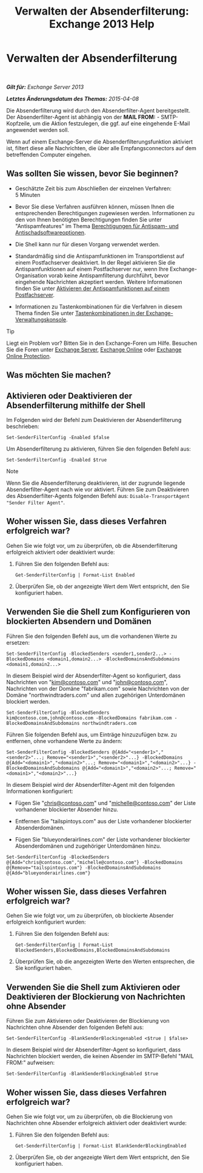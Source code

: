 ﻿---
title: 'Verwalten der Absenderfilterung: Exchange 2013 Help'
TOCTitle: Verwalten der Absenderfilterung
ms:assetid: a7f4b3e1-2970-45ad-911e-a9f46d880d3d
ms:mtpsurl: https://technet.microsoft.com/de-de/library/Bb124087(v=EXCHG.150)
ms:contentKeyID: 50476426
ms.date: 05/22/2018
mtps_version: v=EXCHG.150
ms.translationtype: MT
---

# Verwalten der Absenderfilterung

 

_**Gilt für:** Exchange Server 2013_

_**Letztes Änderungsdatum des Themas:** 2015-04-08_

Die Absenderfilterung wird durch den Absenderfilter-Agent bereitgestellt. Der Absenderfilter-Agent ist abhängig von der **MAIL FROM:** - SMTP-Kopfzeile, um die Aktion festzulegen, die ggf. auf eine eingehende E-Mail angewendet werden soll.

Wenn auf einem Exchange-Server die Absenderfilterungsfunktion aktiviert ist, filtert diese alle Nachrichten, die über alle Empfangsconnectors auf dem betreffenden Computer eingehen.

## Was sollten Sie wissen, bevor Sie beginnen?

  - Geschätzte Zeit bis zum Abschließen der einzelnen Verfahren: 5 Minuten

  - Bevor Sie diese Verfahren ausführen können, müssen Ihnen die entsprechenden Berechtigungen zugewiesen werden. Informationen zu den von Ihnen benötigten Berechtigungen finden Sie unter "Antispamfeatures" im Thema [Berechtigungen für Antispam- und Antischadsoftwareoptionen](anti-spam-and-anti-malware-permissions-exchange-2013-help.md).

  - Die Shell kann nur für diesen Vorgang verwendet werden.

  - Standardmäßig sind die Antispamfunktionen im Transportdienst auf einem Postfachserver deaktiviert. In der Regel aktivieren Sie die Antispamfunktionen auf einem Postfachserver nur, wenn Ihre Exchange-Organisation vorab keine Antispamfilterung durchführt, bevor eingehende Nachrichten akzeptiert werden. Weitere Informationen finden Sie unter [Aktivieren der Antispamfunktionen auf einem Postfachserver](enable-anti-spam-functionality-on-mailbox-servers-exchange-2013-help.md).

  - Informationen zu Tastenkombinationen für die Verfahren in diesem Thema finden Sie unter [Tastenkombinationen in der Exchange-Verwaltungskonsole](keyboard-shortcuts-in-the-exchange-admin-center-exchange-online-protection-help.md).


> [!TIP]
> Liegt ein Problem vor? Bitten Sie in den Exchange-Foren um Hilfe. Besuchen Sie die Foren unter <A href="https://go.microsoft.com/fwlink/p/?linkid=60612">Exchange Server</A>, <A href="https://go.microsoft.com/fwlink/p/?linkid=267542">Exchange Online</A> oder <A href="https://go.microsoft.com/fwlink/p/?linkid=285351">Exchange Online Protection</A>.



## Was möchten Sie machen?

## Aktivieren oder Deaktivieren der Absenderfilterung mithilfe der Shell

Im Folgenden wird der Befehl zum Deaktivieren der Absenderfilterung beschrieben:

    Set-SenderFilterConfig -Enabled $false

Um Absenderfilterung zu aktivieren, führen Sie den folgenden Befehl aus:

    Set-SenderFilterConfig -Enabled $true


> [!NOTE]
> Wenn Sie die Absenderfilterung deaktivieren, ist der zugrunde liegende Absenderfilter-Agent nach wie vor aktiviert. Führen Sie zum Deaktivieren des Absenderfilter-Agents folgenden Befehl aus: <CODE>Disable-TransportAgent "Sender Filter Agent"</CODE>.



## Woher wissen Sie, dass dieses Verfahren erfolgreich war?

Gehen Sie wie folgt vor, um zu überprüfen, ob die Absenderfilterung erfolgreich aktiviert oder deaktiviert wurde:

1.  Führen Sie den folgenden Befehl aus:
    
        Get-SenderFilterConfig | Format-List Enabled

2.  Überprüfen Sie, ob der angezeigte Wert dem Wert entspricht, den Sie konfiguriert haben.

## Verwenden Sie die Shell zum Konfigurieren von blockierten Absendern und Domänen

Führen Sie den folgenden Befehl aus, um die vorhandenen Werte zu ersetzen:

    Set-SenderFilterConfig -BlockedSenders <sender1,sender2...> -BlockedDomains <domain1,domain2...> -BlockedDomainsAndSubdomains <domain1,domain2...>

In diesem Beispiel wird der Absenderfilter-Agent so konfiguriert, dass Nachrichten von "kim@contoso.com" und "john@contoso.com", Nachrichten von der Domäne "fabrikam.com" sowie Nachrichten von der Domäne "northwindtraders.com" und allen zugehörigen Unterdomänen blockiert werden.

    Set-SenderFilterConfig -BlockedSenders kim@contoso.com,john@contoso.com -BlockedDomains fabrikam.com -BlockedDomainsAndSubdomains northwindtraders.com

Führen Sie folgenden Befehl aus, um Einträge hinzuzufügen bzw. zu entfernen, ohne vorhandene Werte zu ändern:

    Set-SenderFilterConfig -BlockedSenders @{Add="<sender1>","<sender2>"...; Remove="<sender1>","<sender2>"...} -BlockedDomains @{Add="<domain1>","<domain2>"...; Remove="<domain1>","<domain2>"...} -BlockedDomainsAndSubdomains @{Add="<domain1>","<domain2>"...; Remove="<domain1>","<domain2>"...}

In diesem Beispiel wird der Absenderfilter-Agent mit den folgenden Informationen konfiguriert:

  - Fügen Sie "chris@contoso.com" und "michelle@contoso.com" der Liste vorhandener blockierter Absender hinzu.

  - Entfernen Sie "tailspintoys.com" aus der Liste vorhandener blockierter Absenderdomänen.

  - Fügen Sie "blueyonderairlines.com" der Liste vorhandener blockierter Absenderdomänen und zugehöriger Unterdomänen hinzu.

<!-- end list -->

    Set-SenderFilterConfig -BlockedSenders @{Add="chris@contoso.com","michelle@contoso.com"} -BlockedDomains @{Remove="tailspintoys.com"} -BlockedDomainsAndSubdomains @{Add="blueyonderairlines.com"}

## Woher wissen Sie, dass dieses Verfahren erfolgreich war?

Gehen Sie wie folgt vor, um zu überprüfen, ob blockierte Absender erfolgreich konfiguriert wurden:

1.  Führen Sie den folgenden Befehl aus:
    
        Get-SenderFilterConfig | Format-List BlockedSenders,BlockedDomains,BlockedDomainsAndSubdomains

2.  Überprüfen Sie, ob die angezeigten Werte den Werten entsprechen, die Sie konfiguriert haben.

## Verwenden Sie die Shell zum Aktivieren oder Deaktivieren der Blockierung von Nachrichten ohne Absender

Führen Sie zum Aktivieren oder Deaktivieren der Blockierung von Nachrichten ohne Absender den folgenden Befehl aus:

    Set-SenderFilterConfig -BlankSenderBlockingenabled <$true | $false>

In diesem Beispiel wird der Absenderfilter-Agent so konfiguriert, dass Nachrichten blockiert werden, die keinen Absender im SMTP-Befehl "MAIL FROM:" aufweisen:

    Set-SenderFilterConfig -BlankSenderBlockingEnabled $true

## Woher wissen Sie, dass dieses Verfahren erfolgreich war?

Gehen Sie wie folgt vor, um zu überprüfen, ob die Blockierung von Nachrichten ohne Absender erfolgreich aktiviert oder deaktiviert wurde:

1.  Führen Sie den folgenden Befehl aus:
    
        Get-SenderFilterConfig | Format-List BlankSenderBlockingEnabled

2.  Überprüfen Sie, ob der angezeigte Wert dem Wert entspricht, den Sie konfiguriert haben.


